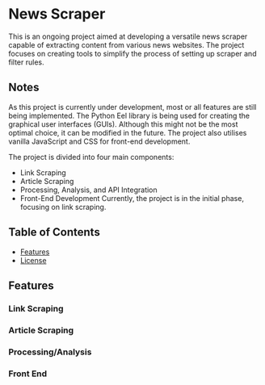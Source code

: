 # News Scraper

This is an ongoing project aimed at developing a versatile news scraper capable of extracting content from various news websites. The project focuses on creating tools to simplify the process of setting up scraper and filter rules.

## Notes
As this project is currently under development, most or all features are still being implemented. The Python Eel library is being used for creating the graphical user interfaces (GUIs). Although this might not be the most optimal choice, it can be modified in the future. The project also utilises vanilla JavaScript and CSS for front-end development.

The project is divided into four main components:

* Link Scraping
* Article Scraping
* Processing, Analysis, and API Integration
* Front-End Development
Currently, the project is in the initial phase, focusing on link scraping.


## Table of Contents
<!--
- [Installation](#installation)-->
- [Features](#Features)
- [License](#license)
<!--
- [Usage](#Usage)
- [Contact](#contact) -->

<!--
## Installation
For some sections of this scraper Selenium is used, so that will need to be downloaded -->

## Features
### Link Scraping

### Article Scraping

### Processing/Analysis

### Front End
